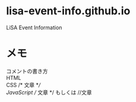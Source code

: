 # lisa-event-info.github.io
LiSA Event Information

# メモ

コメントの書き方  
HTML <!-- 文章 -->  
CSS /* 文章 **/  
JavaScript /* 文章 */ もしくは //文章  